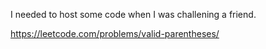 I needed to host some code when I was challening a friend.

https://leetcode.com/problems/valid-parentheses/

